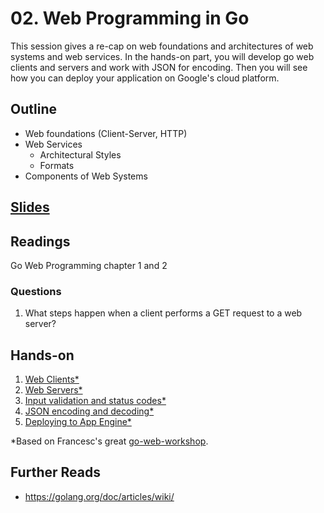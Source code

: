 # 02. Web Programming in Go

This session gives a re-cap on web foundations and architectures of web systems
and web services. In the hands-on part, you will develop go web clients and
servers and work with JSON for encoding.
Then you will see how you can deploy your application on Google's cloud platform.

## Outline

- Web foundations (Client-Server, HTTP)
- Web Services
    - Architectural Styles
    - Formats
- Components of Web Systems

## [Slides](http://go-talks.appspot.com/github.com/jf87/scalable_web_systems/sessions/02/slides/session02.slide)

## Readings
Go Web Programming chapter 1 and 2


### Questions

1. What steps happen when a client performs a GET request to a web server?


## Hands-on

1. [Web Clients*](hands-on-01/README.md)
2. [Web Servers*](hands-on-02/README.md)
3. [Input validation and status codes*](hands-on-03/README.md)
4. [JSON encoding and decoding*](hands-on-04/README.md)
5. [Deploying to App Engine*](hands-on-05)


*Based on Francesc's great [go-web-workshop](https://github.com/campoy/go-web-workshop).


## Further Reads
- https://golang.org/doc/articles/wiki/
